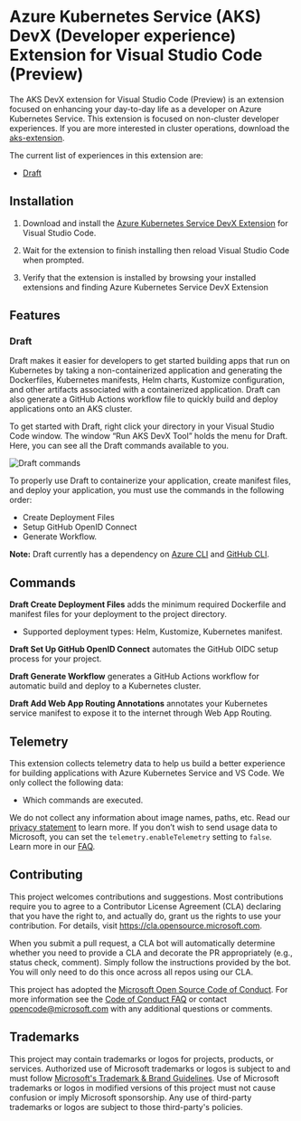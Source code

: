 # Azure Kubernetes Service (AKS) DevX (Developer experience) Extension for Visual Studio Code (Preview)

The AKS DevX extension for Visual Studio Code (Preview) is an extension focused on enhancing your day-to-day life as a developer on Azure Kubernetes Service. This extension is focused on non-cluster developer experiences. If you are more interested in cluster operations, download the [aks-extension](https://marketplace.visualstudio.com/items?itemName=ms-kubernetes-tools.vscode-aks-tools).

The current list of experiences in this extension are:
-	[Draft](https://github.com/Azure/draft)

## Installation

1. Download and install the [Azure Kubernetes Service DevX Extension](https://marketplace.visualstudio.com/items?itemName=ms-kubernetes-tools.vscode-aks-tools) for Visual Studio Code.

2. Wait for the extension to finish installing then reload Visual Studio Code when prompted.

3. Verify that the extension is installed by browsing your installed extensions and finding Azure Kubernetes Service DevX Extension

## Features

### Draft 

Draft makes it easier for developers to get started building apps that run on Kubernetes by taking a non-containerized application and generating the Dockerfiles, Kubernetes manifests, Helm charts, Kustomize configuration, and other artifacts associated with a containerized application. Draft can also generate a GitHub Actions workflow file to quickly build and deploy applications onto an AKS cluster.

To get started with Draft, right click your directory in your Visual Studio Code window. The window “Run AKS DevX Tool” holds the menu for Draft. Here, you can see all the Draft commands available to you. 

![Draft commands](https://github.com/Tatsinnit/poc-aks-devx-extension/blob/main/Resources/draft-extension-homepage.png)


To properly use Draft to containerize your application, create manifest files, and deploy your application, you must use the commands in the following order: 
- Create Deployment Files
- Setup GitHub OpenID Connect
- Generate Workflow.

**Note:** Draft currently has a dependency on [Azure CLI](https://docs.microsoft.com/en-us/cli/azure/) and [GitHub CLI](https://cli.github.com/).


## Commands  

**Draft Create Deployment Files** adds the minimum required Dockerfile and manifest files for your deployment to the project directory.
- Supported deployment types: Helm, Kustomize, Kubernetes manifest.

**Draft Set Up GitHub OpenID Connect** automates the GitHub OIDC setup process for your project.

**Draft Generate Workflow** generates a GitHub Actions workflow for automatic build and deploy to a Kubernetes cluster.

**Draft Add Web App Routing Annotations** annotates your Kubernetes service manifest to expose it to the internet through Web App Routing.


## Telemetry

This extension collects telemetry data to help us build a better experience for building applications with Azure Kubernetes Service and VS Code. We only collect the following data:

* Which commands are executed.

We do not collect any information about image names, paths, etc. Read our [privacy statement](https://privacy.microsoft.com/privacystatement) to learn more. If you don’t wish to send usage data to Microsoft, you can set the `telemetry.enableTelemetry` setting to `false`. Learn more in our [FAQ](https://code.visualstudio.com/docs/supporting/faq#_how-to-disable-telemetry-reporting).
## Contributing

This project welcomes contributions and suggestions.  Most contributions require you to agree to a
Contributor License Agreement (CLA) declaring that you have the right to, and actually do, grant us
the rights to use your contribution. For details, visit https://cla.opensource.microsoft.com.

When you submit a pull request, a CLA bot will automatically determine whether you need to provide
a CLA and decorate the PR appropriately (e.g., status check, comment). Simply follow the instructions
provided by the bot. You will only need to do this once across all repos using our CLA.

This project has adopted the [Microsoft Open Source Code of Conduct](https://opensource.microsoft.com/codeofconduct/).
For more information see the [Code of Conduct FAQ](https://opensource.microsoft.com/codeofconduct/faq/) or
contact [opencode@microsoft.com](mailto:opencode@microsoft.com) with any additional questions or comments.

## Trademarks

This project may contain trademarks or logos for projects, products, or services. Authorized use of Microsoft 
trademarks or logos is subject to and must follow 
[Microsoft's Trademark & Brand Guidelines](https://www.microsoft.com/en-us/legal/intellectualproperty/trademarks/usage/general).
Use of Microsoft trademarks or logos in modified versions of this project must not cause confusion or imply Microsoft sponsorship.
Any use of third-party trademarks or logos are subject to those third-party's policies.
